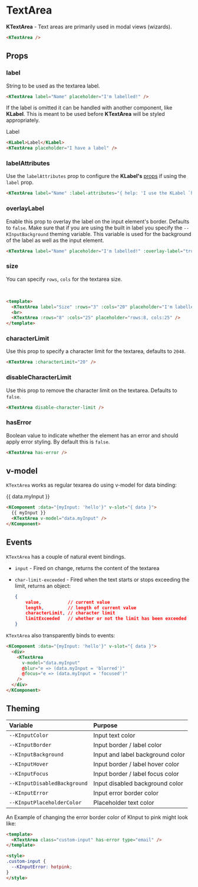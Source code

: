 # TextArea

**KTextArea** - Text areas are primarily used in modal views (wizards).

<KTextArea />

```html
<KTextArea />
```

## Props

### label

String to be used as the textarea label.

<KTextArea label="Name" placeholder="I'm labelled!" />

```html
<KTextArea label="Name" placeholder="I'm labelled!" />
```

If the label is omitted it can be handled with another component, like **KLabel**. This is meant to be used before **KTextArea** will be styled appropriately.

<KLabel>Label</KLabel>
<KTextArea placeholder="I have a label" />

```html
<KLabel>Label</KLabel>
<KTextArea placeholder="I have a label" />
```

### labelAttributes

Use the `labelAttributes` prop to configure the **KLabel's** [props](/components/label) if using the `label` prop.

<KTextArea label="Name" :label-attributes="{ help: 'I use the KLabel `help` prop' }" />

```html
<KTextArea label="Name" :label-attributes="{ help: 'I use the KLabel `help` prop' }" />
```

### overlayLabel

Enable this prop to overlay the label on the input element's border. Defaults to `false`. Make sure that if you are using the built in label you specify the `--KInputBackground` theming variable. This variable is used for the background of the label as well as the input element.

<KTextArea label="Name" placeholder="I'm labelled!" :overlay-label="true" />

```html
<KTextArea label="Name" placeholder="I'm labelled!" :overlay-label="true" />
```

### size

You can specify `rows`, `cols` for the textarea size.

<KTextArea label="Size" :rows="3" :cols="20" placeholder="I'm labelled and customized!" />
<br>
<KTextArea :rows="8" :cols="25" placeholder="rows:8, cols:25" />

```html
<template>
  <KTextArea label="Size" :rows="3" :cols="20" placeholder="I'm labelled and customized!" />
  <br>
  <KTextArea :rows="8" :cols="25" placeholder="rows:8, cols:25" />
</template>
```

### characterLimit

Use this prop to specify a character limit for the textarea, defaults to `2048`.

<KTextArea :characterLimit="20" />

```html
<KTextArea :characterLimit="20" />
```

### disableCharacterLimit

Use this prop to remove the character limit on the textarea. Defaults to `false`.

<KTextArea disable-character-limit />

```html
<KTextArea disable-character-limit />
```

### hasError

Boolean value to indicate whether the element has an error and should apply error styling. By default this is `false`.

<KTextArea has-error />

```html
<KTextArea has-error />
```

## v-model

`KTextArea` works as regular texarea do using v-model for data binding:

<KComponent :data="{myInput: 'hello'}" v-slot="{ data }">
  <div>
    {{ data.myInput }}
    <KTextArea v-model="data.myInput" />
  </div>
</KComponent>

```html
<KComponent :data="{myInput: 'hello'}" v-slot="{ data }">
  {{ myInput }}
  <KTextArea v-model="data.myInput" />
</KComponent>
```

## Events

`KTextArea` has a couple of natural event bindings.

- `input` - Fired on change, returns the content of the textarea
- `char-limit-exceeded` - Fired when the text starts or stops exceeding the limit, returns an object:

    ```json
    {
        value,          // current value
        length,         // length of current value
        characterLimit, // character limit
        limitExceeded   // whether or not the limit has been exceeded
    }
    ```

`KTextArea` also transparently binds to events:

<KComponent :data="{myInput2: 'hello'}" v-slot="{ data }">
  <div>
    <KTextArea
      v-model="data.myInput2"
      @blur="e => (data.myInput2 = 'blurred')"
      @focus="e => (data.myInput2 = 'focused')"
    />
  </div>
</KComponent>

```html
<KComponent :data="{myInput: 'hello'}" v-slot="{ data }">
  <div>
    <KTextArea
      v-model="data.myInput"
      @blur="e => (data.myInput = 'blurred')"
      @focus="e => (data.myInput = 'focused')"
    />
  </div>
</KComponent>
```

## Theming

| Variable | Purpose
|:-------- |:-------
| `--KInputColor` | Input text color
| `--KInputBorder` | Input border / label color
| `--KInputBackground` | Input and label background color
| `--KInputHover` | Input border / label hover color
| `--KInputFocus` | Input border / label focus color
| `--KInputDisabledBackground` | Input disabled background color
| `--KInputError` | Input error border color
| `--KInputPlaceholderColor`| Placeholder text color

An Example of changing the error border color of KInput to pink might look like:

<KTextArea class="custom-input" has-error type="email" />

```html
<template>
  <KTextArea class="custom-input" has-error type="email" />
</template>

<style>
.custom-input {
  --KInputError: hotpink;
}
</style>
```

<style lang="scss">
.custom-input {
  --KInputError: hotpink;
}
</style>
